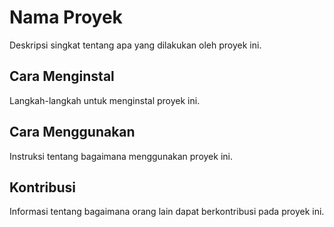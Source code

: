 # Nama Proyek
Deskripsi singkat tentang apa yang dilakukan oleh proyek ini.

## Cara Menginstal
Langkah-langkah untuk menginstal proyek ini.

## Cara Menggunakan
Instruksi tentang bagaimana menggunakan proyek ini.

## Kontribusi
Informasi tentang bagaimana orang lain dapat berkontribusi pada proyek ini.

